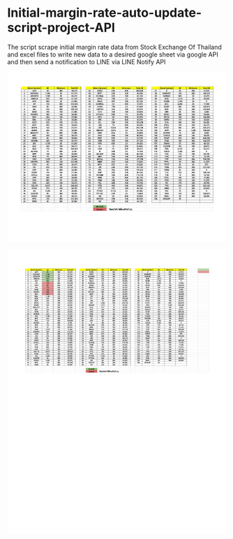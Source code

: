 # Initial-margin-rate-auto-update-script-project-API
The script scrape initial margin rate data from Stock Exchange Of Thailand and excel files to write new data to a desired google sheet via google API and then send a notification to LINE via LINE Notify API

![](page0.jpg)

![](page5.jpg)
